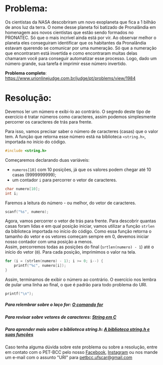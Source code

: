 # Problema:    
Os cientistas da NASA descobriram um novo exoplaneta que fica a 1 bilhão de anos luz da terra. O nome desse planeta foi batizado de Pronalândia em homenagem aos novos cientistas que estão sendo formados no PRONATEC. Só que o mais incrível ainda está por vir. Ao observar melhor o planeta eles conseguiram identificar que os habitantes da Pronalândia estavam querendo se comunicar por uma numeração. Só que a numeração que encontraram está invertida e como encontraram muitas delas chamaram você para conseguir automatizar esse processo. Logo, dado um número grande, sua tarefa é imprimir esse número invertido.

**Problema completo**: https://www.urionlinejudge.com.br/judge/pt/problems/view/1984


# Resolução:
Devemos ler um número e exibi-lo ao contrário. O segredo deste tipo de exercício é tratar números como caracteres, assim podemos simplesmente percorrer os caracteres de trás para frente.  

Para isso, vamos precisar saber o número de caracteres (casas) que o valor tem. A função que retorna esse número está na biblioteca `<string.h>`, importada no início do código.

```c
#include <string.h>
```

Começaremos declarando duas variáveis:
- `numeros[10]` com 10 posições, já que os valores podem chegar até 10 casas (9999999999);
- um contador `i` para percorrer o vetor de caracteres.

```c
char numero[10];
int i;
```

Faremos a leitura do número - ou melhor, do vetor de caracteres.

```c
scanf("%s", numero);
```

Agora, vamos percorrer o vetor de trás para frente. Para descobrir quantas casas foram lidas e em qual posição iniciar, vamos utilizar a função `strlen` da biblioteca importada no início do código. Como essa função retorna o tamanho do vetor e os vetores começam sempre em 0, devemos iniciar nosso contador com uma posição a menos.  
Assim, percorremos todas as posições do final (`srtlen(numero) - 1`) até o início do vetor (`0`). Para cada posição, imprimimos o valor na tela.

```c
for (i = (strlen(numero) - 1); i >= 0; i--) {
    printf("%c", numero[i]);
}
```

Assim, terminamos de exibir o número ao contrário. O exercício nos lembra de pular uma linha ao final, o que é padrão para todo problema do URI.

```c
printf("\n");
```

##### Para relembrar sobre o laço for: [O comando for](http://linguagemc.com.br/a-estrutura-de-repeticao-for-em-c/)
##### Para revisar sobre vetores de caracteres: [String em C](http://linguagemc.com.br/string-em-c-vetor-de-caracteres/)
##### Para aprender mais sobre a biblioteca string.h: [A biblioteca string.h e suas funções ](https://www.cprogressivo.net/2013/03/Aprenda-a-usar-todas-as-funcoes-da-biblioteca-string-h-em-C.html)

Caso tenha alguma dúvida sobre este problema ou sobre a resolução, entre em contato com o PET-BCC pelo nosso
[Facebook](https://www.facebook.com/petbcc/),
[Instagram](https://www.instagram.com/petbcc.ufscar/)
ou nos mande um e-mail com o assunto "URI" para  petbcc.ufscar@gmail.com
